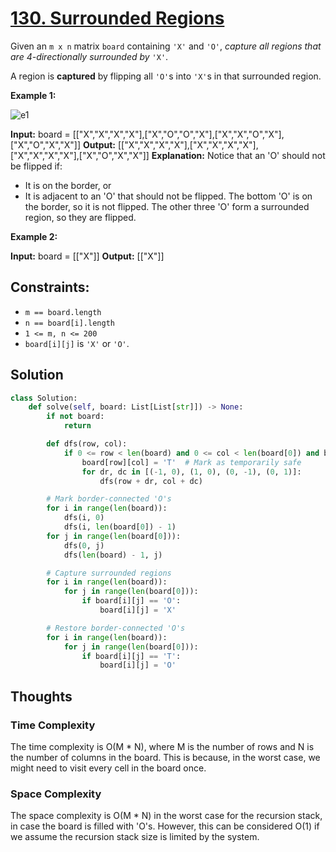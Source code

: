 # [130. Surrounded Regions](https://leetcode.com/problems/surrounded-regions/)

Given an `m x n` matrix `board` containing `'X'` and `'O'`, *capture all regions that are 4-directionally surrounded by* `'X'`.

A region is **captured** by flipping all `'O'`s into `'X'`s in that surrounded region.

**Example 1:**

![e1](https://assets.leetcode.com/uploads/2021/02/19/xogrid.jpg)

**Input:** board = [["X","X","X","X"],["X","O","O","X"],["X","X","O","X"],["X","O","X","X"]]
**Output:** [["X","X","X","X"],["X","X","X","X"],["X","X","X","X"],["X","O","X","X"]]
**Explanation:** Notice that an 'O' should not be flipped if:

- It is on the border, or
- It is adjacent to an 'O' that should not be flipped.
  The bottom 'O' is on the border, so it is not flipped.
  The other three 'O' form a surrounded region, so they are flipped.

**Example 2:**

**Input:** board = [["X"]]
**Output:** [["X"]]

## **Constraints:**

- `m == board.length`
- `n == board[i].length`
- `1 <= m, n <= 200`
- `board[i][j]` is `'X'` or `'O'`.

## Solution

```python
class Solution:
    def solve(self, board: List[List[str]]) -> None:
        if not board:
            return

        def dfs(row, col):
            if 0 <= row < len(board) and 0 <= col < len(board[0]) and board[row][col] == 'O':
                board[row][col] = 'T'  # Mark as temporarily safe
                for dr, dc in [(-1, 0), (1, 0), (0, -1), (0, 1)]:
                    dfs(row + dr, col + dc)

        # Mark border-connected 'O's
        for i in range(len(board)):
            dfs(i, 0)
            dfs(i, len(board[0]) - 1)
        for j in range(len(board[0])):
            dfs(0, j)
            dfs(len(board) - 1, j)

        # Capture surrounded regions
        for i in range(len(board)):
            for j in range(len(board[0])):
                if board[i][j] == 'O':
                    board[i][j] = 'X'

        # Restore border-connected 'O's
        for i in range(len(board)):
            for j in range(len(board[0])):
                if board[i][j] == 'T':
                    board[i][j] = 'O'

```

## Thoughts

### Time Complexity

The time complexity is O(M \* N), where M is the number of rows and N is the number of columns in the board. This is because, in the worst case, we might need to visit every cell in the board once.

### Space Complexity

The space complexity is O(M \* N) in the worst case for the recursion stack, in case the board is filled with 'O's. However, this can be considered O(1) if we assume the recursion stack size is limited by the system.
